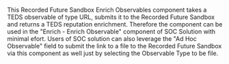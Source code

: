 This Recorded Future Sandbox Enrich Observables component takes a TEDS observable of type URL, submits it to the Recorded Future Sandbox and returns a TEDS reputation enrichment. Therefore the component can be used in the "Enrich - Enrich Observable" component of SOC Solution with minimal efort. Users of SOC solution can also leverage the "Ad Hoc Observable" field to submit the link to a file to the Recorded Future Sandbox via this component as well just by selecting the Observable Type to be file. 